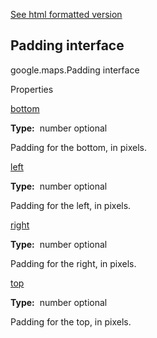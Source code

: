 [See html formatted version](https://huasofoundries.github.io/google-maps-documentation/Padding.html)


Padding interface
-----------------

google.maps.Padding interface

Properties

[bottom](#Padding.bottom)

**Type:**  number optional

Padding for the bottom, in pixels.

[left](#Padding.left)

**Type:**  number optional

Padding for the left, in pixels.

[right](#Padding.right)

**Type:**  number optional

Padding for the right, in pixels.

[top](#Padding.top)

**Type:**  number optional

Padding for the top, in pixels.